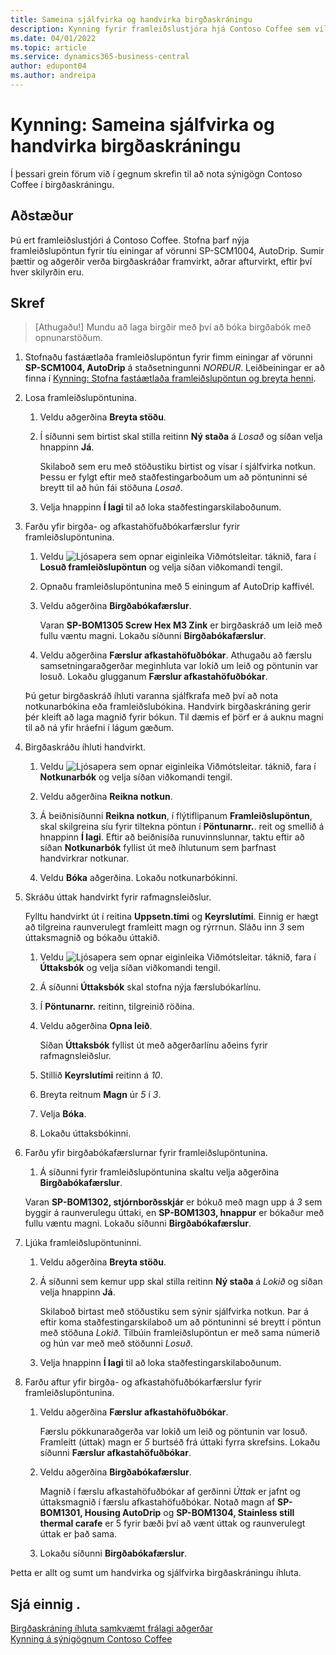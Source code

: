 ```yaml
---
title: Sameina sjálfvirka og handvirka birgðaskráningu
description: Kynning fyrir framleiðslustjóra hjá Contoso Coffee sem vill sameina sjálfvirka og handvirka birgðaskráningu.
ms.date: 04/01/2022
ms.topic: article
ms.service: dynamics365-business-central
author: edupont04
ms.author: andreipa
---
```


# Kynning: Sameina sjálfvirka og handvirka birgðaskráningu

Í þessari grein förum við í gegnum skrefin til að nota sýnigögn Contoso Coffee í birgðaskráningu.  

## Aðstæður

Þú ert framleiðslustjóri á Contoso Coffee. Stofna þarf nýja framleiðslupöntun fyrir tíu einingar af vörunni SP-SCM1004, AutoDrip. Sumir þættir og aðgerðir verða birgðaskráðar framvirkt, aðrar afturvirkt, eftir því hver skilyrðin eru.

## Skref

> [Athugaðu!] Mundu að laga birgðir með því að bóka birgðabók með opnunarstöðum.

1. Stofnaðu fastáætlaða framleiðslupöntun fyrir fimm einingar af vörunni **SP-SCM1004, AutoDrip** á staðsetningunni *NORÐUR*. Leiðbeiningar er að finna í [Kynning: Stofna fastáætlaða framleiðslupöntun og breyta henni](create-firm-planned-production-order-change.md).  

2. Losa framleiðslupöntunina.

    1. Veldu aðgerðina **Breyta stöðu**.  

    2. Í síðunni sem birtist skal stilla reitinn **Ný staða** á *Losað* og síðan velja hnappinn **Já**.  

        Skilaboð sem eru með stöðustiku birtist og vísar í sjálfvirka notkun. Þessu er fylgt eftir með staðfestingarboðum um að pöntuninni sé breytt til að hún fái stöðuna *Losað*.  

    3. Velja hnappinn **Í lagi** til að loka staðfestingarskilaboðunum.

3. Farðu yfir birgða- og afkastahöfuðbókarfærslur fyrir framleiðslupöntunina.

    1. Veldu ![Ljósapera sem opnar eiginleika Viðmótsleitar.](../media/ui-search/search_small.png "Segðu mér hvað þú vilt gera") táknið, fara í **Losuð framleiðslupöntun** og velja síðan viðkomandi tengil.  

    2. Opnaðu framleiðslupöntunina með 5 einingum af AutoDrip kaffivél.  

    3. Veldu aðgerðina **Birgðabókafærslur**.  

        Varan **SP-BOM1305 Screw Hex M3 Zink** er birgðaskráð um leið með fullu væntu magni. Lokaðu síðunni **Birgðabókafærslur**.  

    4. Veldu aðgerðina **Færslur afkastahöfuðbókar**.  Athugaðu að færslu samsetningaraðgerðar meginhluta var lokið um leið og pöntunin var losuð. Lokaðu glugganum **Færslur afkastahöfuðbókar**.

    Þú getur birgðaskráð íhluti varanna sjálfkrafa með því að nota notkunarbókina eða framleiðslubókina. Handvirk birgðaskráning gerir þér kleift að laga magnið fyrir bókun. Til dæmis ef þörf er á auknu magni til að ná yfir hráefni í lágum gæðum.
4. Birgðaskráðu íhluti handvirkt.  
    1. Veldu ![Ljósapera sem opnar eiginleika Viðmótsleitar.](../media/ui-search/search_small.png "Segðu mér hvað þú vilt gera") táknið, fara í **Notkunarbók** og velja síðan viðkomandi tengil.  

    2. Veldu aðgerðina **Reikna notkun**.  

    3. Á beiðnisíðunni **Reikna notkun**, í flýtiflipanum **Framleiðslupöntun**, skal skilgreina síu fyrir tiltekna pöntun í **Pöntunarnr.**. reit og smellið á hnappinn **Í lagi**. Eftir að beiðnisíða runuvinnslunnar, taktu eftir að síðan **Notkunarbók** fyllist út með íhlutunum sem þarfnast handvirkrar notkunar.

    4. Veldu **Bóka** aðgerðina. Lokaðu notkunarbókinni.

5. Skráðu úttak handvirkt fyrir rafmagnsleiðslur.  

    Fylltu handvirkt út í reitina **Uppsetn.tími** og **Keyrslutími**. Einnig er hægt að tilgreina raunverulegt framleitt magn og rýrrnun. Sláðu inn *3* sem úttaksmagnið og bókaðu úttakið.

    1. Veldu ![Ljósapera sem opnar eiginleika Viðmótsleitar.](../media/ui-search/search_small.png "Segðu mér hvað þú vilt gera") táknið, fara í **Úttaksbók** og velja síðan viðkomandi tengil.  

    2. Á síðunni **Úttaksbók** skal stofna nýja færslubókarlínu.  

    3. Í **Pöntunarnr.** reitinn, tilgreinið röðina.  

    4. Veldu aðgerðina **Opna leið**.  

        Síðan **Úttaksbók** fyllist út með aðgerðarlínu aðeins fyrir rafmagnsleiðslur.

    5. Stillið **Keyrslutími** reitinn á *10*.  

    6. Breyta reitnum **Magn** úr *5* í *3*.

    7. Velja **Bóka**.  
    8. Lokaðu úttaksbókinni.

6. Farðu yfir birgðabókafærslurnar fyrir framleiðslupöntunina.

    1. Á síðunni fyrir framleiðslupöntunina skaltu velja aðgerðina **Birgðabókafærslur**.  

    Varan **SP-BOM1302, stjórnborðsskjár** er bókuð með magn upp á *3* sem byggir á raunverulegu úttaki, en **SP-BOM1303, hnappur** er bókaður með fullu væntu magni. Lokaðu síðunni **Birgðabókafærslur**.

7. Ljúka framleiðslupöntuninni.  

    1. Veldu aðgerðina **Breyta stöðu**.
    2. Á síðunni sem kemur upp skal stilla reitinn **Ný staða** á *Lokið* og síðan velja hnappinn **Já**.  

        Skilaboð birtast með stöðustiku sem sýnir sjálfvirka notkun. Þar á eftir koma staðfestingarskilaboð um að pöntuninni sé breytt í pöntun með stöðuna *Lokið*. Tilbúin framleiðslupöntun er með sama númerið og hún var með með stöðunni *Losuð*.
    3. Velja hnappinn **Í lagi** til að loka staðfestingarskilaboðunum.

8. Farðu aftur yfir birgða- og afkastahöfuðbókarfærslur fyrir framleiðslupöntunina.

    1. Veldu aðgerðina **Færslur afkastahöfuðbókar**.  

        Færslu pökkunaraðgerða var lokið um leið og pöntunin var losuð. Framleitt (úttak) magn er *5* burtséð frá úttaki fyrra skrefsins. Lokaðu síðunni **Færslur afkastahöfuðbókar**.

    2. Veldu aðgerðina **Birgðabókafærslur**.  

        Magnið í færslu afkastahöfuðbókar af gerðinni *Úttak* er jafnt og úttaksmagnið í færslu afkastahöfuðbókar. Notað magn af **SP-BOM1301, Housing AutoDrip** og **SP-BOM1304, Stainless still thermal carafe** er 5 fyrir bæði því að vænt úttak og raunverulegt úttak er það sama. 

    3. Lokaðu síðunni **Birgðabókafærslur**.  

Þetta er allt og sumt um handvirka og sjálfvirka birgðaskráningu íhluta.

## Sjá einnig .

[Birgðaskráning íhluta samkvæmt frálagi aðgerðar](../production-how-to-flush-components-according-to-operation-output.md)  
[Kynning á sýnigögnum Contoso Coffee](contoso-coffee-intro.md)  
